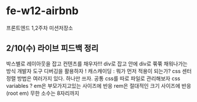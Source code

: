 # fe-w12-airbnb
프론트엔드 1,2주차 미션저장소

## 2/10(수) 라이브 피드백 정리
박스별로 레이아웃을 잡고 컨텐츠를 채우자!!!
div로 잡고 안에 div로 쭊쭊 채워나가는 방식
개발자 도구 디버깅을 활용하자 !
캐스캐이딩 : 뭐가 먼저 적용이 되는가?
css 센터 정렬 방법은 여러가지 있다. 하나만 쓰자.
공통 css를 따로 파일로 관리해보자
css variables ?
em은 부모가지고있는 사이즈에 반응
rem은 절대적인 크기 사이즈에 반응 (root em)
무한 소수는 8자리까지